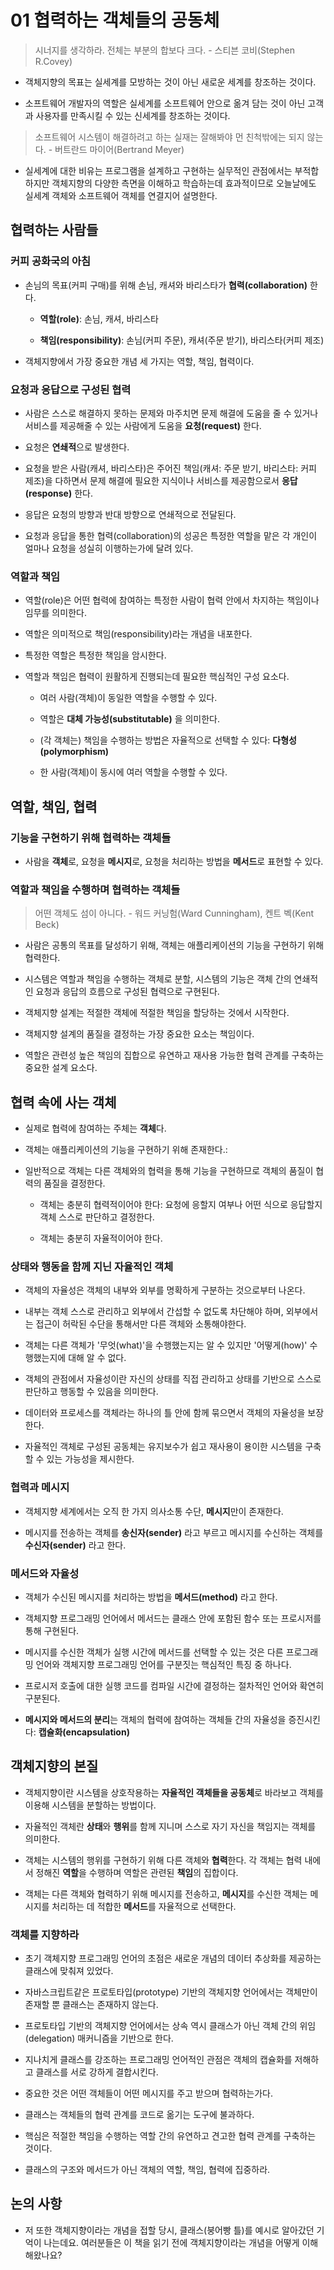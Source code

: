 # 01 협력하는 객체들의 공동체

> 시너지를 생각하라. 전체는 부분의 합보다 크다. - 스티븐 코비(Stephen R.Covey)

- 객체지향의 목표는 실세계를 모방하는 것이 아닌 새로운 세계를 창조하는 것이다.

- 소프트웨어 개발자의 역할은 실세계를 소프트웨어 안으로 옮겨 담는 것이 아닌 고객과 사용자를 만족시킬 수 있는 신세계를 창조하는 것이다.

> 소프트웨어 시스템이 해결하려고 하는 실재는 잘해봐야 먼 친척밖에는 되지 않는다. - 버트란드 마이어(Bertrand Meyer)

- 실세계에 대한 비유는 프로그램을 설계하고 구현하는 실무적인 관점에서는 부적합하지만 객체지향의 다양한 측면을 이해하고 학습하는데 효과적이므로 오늘날에도 실세계 객체와 소프트웨어 객체를 연결지어 설명한다.

## 협력하는 사람들

### 커피 공화국의 아침

- 손님의 목표(커피 구매)를 위해 손님, 캐셔와 바리스타가 **협력(collaboration)** 한다.

  - **역할(role)**: 손님, 캐셔, 바리스타

  - **책임(responsibility)**: 손님(커피 주문), 캐셔(주문 받기), 바리스타(커피 제조)

- 객체지향에서 가장 중요한 개념 세 가지는 역할, 책임, 협력이다.

### 요청과 응답으로 구성된 협력

- 사람은 스스로 해결하지 못하는 문제와 마주치면 문제 해결에 도움을 줄 수 있거나 서비스를 제공해줄 수 있는 사람에게 도움을 **요청(request)** 한다.

- 요청은 **연쇄적**으로 발생한다.

- 요청을 받은 사람(캐셔, 바리스타)은 주어진 책임(캐셔: 주문 받기, 바리스타: 커피 제조)을 다하면서 문제 해결에 필요한 지식이나 서비스를 제공함으로서 **응답(response)** 한다.

- 응답은 요청의 방향과 반대 방향으로 연쇄적으로 전달된다.

- 요청과 응답을 통한 협력(collaboration)의 성공은 특정한 역할을 맡은 각 개인이 얼마나 요청을 성실히 이행하는가에 달려 있다.

### 역할과 책임

- 역할(role)은 어떤 협력에 참여하는 특정한 사람이 협력 안에서 차지하는 책임이나 임무를 의미한다.

- 역할은 의미적으로 책임(responsibility)라는 개념을 내포한다.

- 특정한 역할은 특정한 책임을 암시한다.

- 역할과 책임은 협력이 원활하게 진행되는데 필요한 핵심적인 구성 요소다.

  - 여러 사람(객체)이 동일한 역할을 수행할 수 있다.

  - 역할은 **대체 가능성(substitutable)** 을 의미한다.

  - (각 객체는) 책임을 수행하는 방법은 자율적으로 선택할 수 있다: **다형성(polymorphism)**

  - 한 사람(객체)이 동시에 여러 역할을 수행할 수 있다.

## 역할, 책임, 협력

### 기능을 구현하기 위해 협력하는 객체들

- 사람을 **객체**로, 요청을 **메시지**로, 요청을 처리하는 방법을 **메서드**로 표현할 수 있다.

### 역할과 책임을 수행하며 협력하는 객체들

> 어떤 객체도 섬이 아니다. - 워드 커닝험(Ward Cunningham), 켄트 벡(Kent Beck)

- 사람은 공통의 목표를 달성하기 위해, 객체는 애플리케이션의 기능을 구현하기 위해 협력한다.

- 시스템은 역할과 책임을 수행하는 객체로 분할, 시스템의 기능은 객체 간의 연쇄적인 요청과 응답의 흐름으로 구성된 협력으로 구현된다.

- 객체지향 설계는 적절한 객체에 적절한 책임을 할당하는 것에서 시작한다.

- 객체지향 설계의 품질을 결정하는 가장 중요한 요소는 책임이다.

- 역할은 관련성 높은 책임의 집합으로 유연하고 재사용 가능한 협력 관계를 구축하는 중요한 설계 요소다.

## 협력 속에 사는 객체

- 실제로 협력에 참여하는 주체는 **객체**다.

- 객체는 애플리케이션의 기능을 구현하기 위해 존재한다.:
- 일반적으로 객체는 다른 객체와의 협력을 통해 기능을 구현하므로 객체의 품질이 협력의 품질을 결정한다.

  - 객체는 충분히 협력적이어야 한다: 요청에 응할지 여부나 어떤 식으로 응답할지 객체 스스로 판단하고 결정한다.

  - 객체는 충분히 자율적이어야 한다.

### 상태와 행동을 함께 지닌 자율적인 객체

- 객체의 자율성은 객체의 내부와 외부를 명확하게 구분하는 것으로부터 나온다.

- 내부는 객체 스스로 관리하고 외부에서 간섭할 수 없도록 차단해야 하며, 외부에서는 접근이 허락된 수단을 통해서만 다른 객체와 소통해야한다.

- 객체는 다른 객체가 '무엇(what)'을 수행했는지는 알 수 있지만 '어떻게(how)' 수행했는지에 대해 알 수 없다.

- 객체의 관점에서 자율성이란 자신의 상태를 직접 관리하고 상태를 기반으로 스스로 판단하고 행동할 수 있음을 의미한다.

- 데이터와 프로세스를 객체라는 하나의 틀 안에 함께 묶으면서 객체의 자율성을 보장한다.

- 자율적인 객체로 구성된 공동체는 유지보수가 쉽고 재사용이 용이한 시스템을 구축할 수 있는 가능성을 제시한다.

### 협력과 메시지

- 객체지향 세계에서는 오직 한 가지 의사소통 수단, **메시지**만이 존재한다.

- 메시지를 전송하는 객체를 **송신자(sender)** 라고 부르고 메시지를 수신하는 객체를 **수신자(sender)** 라고 한다.

### 메서드와 자율성

- 객체가 수신된 메시지를 처리하는 방법을 **메서드(method)** 라고 한다.

- 객체지향 프로그래밍 언어에서 메서드는 클래스 안에 포함된 함수 또는 프로시저를 통해 구현된다.

- 메시지를 수신한 객체가 실행 시간에 메서드를 선택할 수 있는 것은 다른 프로그래밍 언어와 객체지향 프로그래밍 언어를 구분짓는 핵심적인 특징 중 하나다.

- 프로시저 호출에 대한 실행 코드를 컴파일 시간에 결정하는 절차적인 언어와 확연히 구분된다.

- **메시지와 메서드의 분리**는 객체의 협력에 참여하는 객체들 간의 자율성을 증진시킨다: **캡슐화(encapsulation)**

## 객체지향의 본질

- 객체지향이란 시스템을 상호작용하는 **자율적인 객체들을 공동체**로 바라보고 객체를 이용해 시스템을 분할하는 방법이다.

- 자율적인 객체란 **상태**와 **행위**를 함께 지니며 스스로 자기 자신을 책임지는 객체를 의미한다.

- 객체는 시스템의 행위를 구현하기 위해 다른 객체와 **협력**한다. 각 객체는 협력 내에서 정해진 **역할**을 수행하며 역할은 관련된 **책임**의 집합이다.

- 객체는 다른 객체와 협력하기 위해 메시지를 전송하고, **메시지**를 수신한 객체는 메시지를 처리하는 데 적합한 **메서드**를 자율적으로 선택한다.

### 객체를 지향하라

- 초기 객체지향 프로그래밍 언어의 초점은 새로운 개념의 데이터 추상화를 제공하는 클래스에 맞춰져 있었다.

- 자바스크립트같은 프로토타입(prototype) 기반의 객체지향 언어에서는 객체만이 존재할 뿐 클래스는 존재하지 않는다.

- 프로토타입 기반의 객체지향 언어에서는 상속 역시 클래스가 아닌 객체 간의 위임(delegation) 매커니즘을 기반으로 한다.

- 지나치게 클래스를 강조하는 프로그래밍 언어적인 관점은 객체의 캡슐화를 저해하고 클래스를 서로 강하게 결합시킨다.

- 중요한 것은 어떤 객체들이 어떤 메시지를 주고 받으며 협력하는가다.

- 클래스는 객체들의 협력 관계를 코드로 옮기는 도구에 불과하다.

- 핵심은 적절한 책임을 수행하는 역할 간의 유연하고 견고한 협력 관계를 구축하는 것이다.

- 클래스의 구조와 메서드가 아닌 객체의 역할, 책임, 협력에 집중하라.

## 논의 사항

- 저 또한 객체지향이라는 개념을 접할 당시, 클래스(붕어빵 틀)를 예시로 알아갔던 기억이 나는데요. 여러분들은 이 책을 읽기 전에 객체지향이라는 개념을 어떻게 이해해왔나요?
